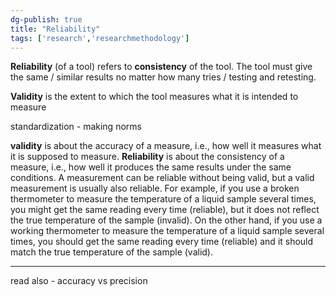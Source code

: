 ```yaml
---
dg-publish: true
title: "Reliability"
tags: ['research','researchmethodology']
---
```


**Reliability** (of a tool) refers to **consistency** of the tool.  The tool must give the same / similar results no matter how many tries / testing and retesting.  

**Validity** is the extent to which the tool measures what it is intended to measure 

standardization - making norms

**validity** is about the accuracy of a measure, i.e., how well it measures what it is supposed to measure.
**Reliability** is about the consistency of a measure, i.e., how well it produces the same results under the same conditions. A measurement can be reliable without being valid, but a valid measurement is usually also reliable. For example, if you use a broken thermometer to measure the temperature of a liquid sample several times, you might get the same reading every time (reliable), but it does not reflect the true temperature of the sample (invalid). On the other hand, if you use a working thermometer to measure the temperature of a liquid sample several times, you should get the same reading every time (reliable) and it should match the true temperature of the sample (valid).

--- 
read also - accuracy vs precision 
